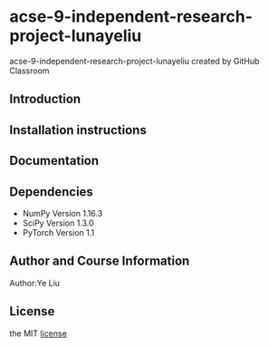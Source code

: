 # acse-9-independent-research-project-lunayeliu
acse-9-independent-research-project-lunayeliu created by GitHub Classroom

## Introduction

## Installation instructions


## Documentation

## Dependencies

 - NumPy Version 1.16.3
 - SciPy Version 1.3.0
 - PyTorch Version 1.1


## Author and Course Information
Author:Ye Liu


## License
the MIT [license](https://github.com/msc-acse/acse-9-independent-research-project-lunayeliu/blob/master/LICENSE)
